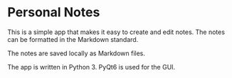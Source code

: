 # Personal Notes

This is a simple app that makes it easy to create and edit notes. The notes can be formatted in the Markdown standard.

The notes are saved locally as Markdown files.

The app is written in Python 3. PyQt6 is used for the GUI.
